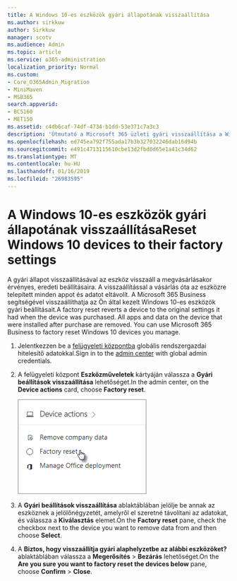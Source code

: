 ```yaml
---
title: A Windows 10-es eszközök gyári állapotának visszaállítása
ms.author: sirkkuw
author: Sirkkuw
manager: scotv
ms.audience: Admin
ms.topic: article
ms.service: o365-administration
localization_priority: Normal
ms.custom:
- Core_O365Admin_Migration
- MiniMaven
- MSB365
search.appverid:
- BCS160
- MET150
ms.assetid: c4db6caf-74df-4734-b1dd-53e371c7a3c3
description: 'Útmutató a Microsoft 365 üzleti gyári visszaállítása a Windows 10 eszközök. '
ms.openlocfilehash: ed745ea792f755ada17b3b327032246dab16d94b
ms.sourcegitcommit: e491c4713115610cbe13d2fbd0d65e1a41c34d62
ms.translationtype: MT
ms.contentlocale: hu-HU
ms.lasthandoff: 01/16/2019
ms.locfileid: "26983595"
---
```

# <a name="reset-windows-10-devices-to-their-factory-settings"></a><span data-ttu-id="986aa-103">A Windows 10-es eszközök gyári állapotának visszaállítása</span><span class="sxs-lookup"><span data-stu-id="986aa-103">Reset Windows 10 devices to their factory settings</span></span>

<span data-ttu-id="986aa-p101">A gyári állapot visszaállításával az eszköz visszaáll a megvásárlásakor érvényes, eredeti beállításaira. A visszaállítással a vásárlás óta az eszközre telepített minden appot és adatot eltávolít. A Microsoft 365 Business segítségével visszaállíthatja az Ön által kezelt Windows 10-es eszközök gyári beállításait.</span><span class="sxs-lookup"><span data-stu-id="986aa-p101">A factory reset reverts a device to the original settings it had when the device was purchased. All apps and data on the device that were installed after purchase are removed. You can use Microsoft 365 Business to factory reset Windows 10 devices you manage.</span></span>
  
1. <span data-ttu-id="986aa-107">Jelentkezzen be a [felügyeleti központba](https://aka.ms/bcsportal) globális rendszergazdai hitelesítő adatokkal.</span><span class="sxs-lookup"><span data-stu-id="986aa-107">Sign in to the [admin center](https://aka.ms/bcsportal) with global admin credentials.</span></span> 
    
2. <span data-ttu-id="986aa-108">A felügyeleti központ **Eszközműveletek** kártyáján válassza a **Gyári beállítások visszaállítása** lehetőséget.</span><span class="sxs-lookup"><span data-stu-id="986aa-108">In the admin center, on the **Device actions** card, choose **Factory reset**.</span></span>
    
    ![On the Device actions card, choose Factory reset](media/7caddd12-207e-4c99-b61c-0495fc5f55e3.png)
  
3. <span data-ttu-id="986aa-110">A **Gyári beállítások visszaállítása** ablaktáblában jelölje be annak az eszköznek a jelölőnégyzetét, amelyről el szeretné távolítani az adatokat, és válassza a **Kiválasztás** elemet.</span><span class="sxs-lookup"><span data-stu-id="986aa-110">On the **Factory reset** pane, check the checkbox next to the device you want to remove data from and then choose **Select**.</span></span>
    
4. <span data-ttu-id="986aa-111">A **Biztos, hogy visszaállítja gyári alaphelyzetbe az alábbi eszközöket?** ablaktáblában válassza a **Megerősítés** \> **Bezárás** lehetőséget.</span><span class="sxs-lookup"><span data-stu-id="986aa-111">On the **Are you sure you want to factory reset the devices below** pane, choose **Confirm** \> **Close**.</span></span>
    
  


